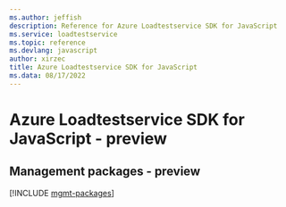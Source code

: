 ```yaml
---
ms.author: jeffish
description: Reference for Azure Loadtestservice SDK for JavaScript
ms.service: loadtestservice
ms.topic: reference
ms.devlang: javascript
author: xirzec
title: Azure Loadtestservice SDK for JavaScript
ms.data: 08/17/2022
---
```

# Azure Loadtestservice SDK for JavaScript - preview

## Management packages - preview
[!INCLUDE [mgmt-packages](loadtestservice-mgmt-index.md)]
